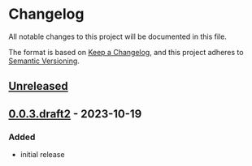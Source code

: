 # Changelog

All notable changes to this project will be documented in this file.

The format is based on [Keep a Changelog](https://keepachangelog.com/en/1.0.0/),
and this project adheres to [Semantic Versioning](https://semver.org/spec/v2.0.0.html).

## [Unreleased]

## [0.0.3.draft2] - 2023-10-19

### Added
* initial release

[Unreleased]: https://github.com/caribank/yawarana-sketch/compare/v0.0.3.draft2...HEAD
[0.0.3.draft2]: https://github.com/caribank/yawarana-sketch/releases/tag/0.0.3.draft2